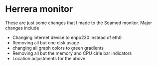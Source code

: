 # Herrera monitor

These are just some changes that I made to the Seamod monitor. Major changes
include

* Changing internet device to enpo230 instead of eth0
* Removing all but one disk usage
* changing all graph colors to green gradients
* Removing all but the memory and CPU cirle bar indicators
* Location adjustments for the above





